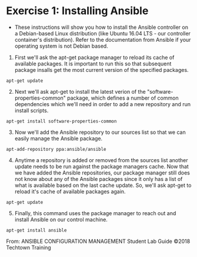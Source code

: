 # Exercise 1: Installing Ansible
- These instructions will show you how to install the Ansible controller on a Debian-based Linux distribution (like Ubuntu 16.04 LTS - our controller container's distribution). Refer to the documentation from Ansible if your operating system is not Debian based.

1. First we'll ask the apt-get package manager to reload its cache of available packages. It is important to run this so that subsequent package insalls get the most current version of the specified packages.
```
apt-get update
```
2. Next we'll ask apt-get to install the latest verion of the "software-properties-common" package, which defines a number of common dependencies which we'll need in order to add a new repository and run install scripts.
```
apt-get install software-properties-common
```
3. Now we'll add the Ansible repository to our sources list so that we can easily manage the Ansible package.
```
apt-add-repository ppa:ansible/ansible
```
4. Anytime a repository is added or removed from the sources list another update needs to be run against the package managers cache. Now that we have added the Ansible repositories, our package manager still does not know about any of the Ansible packages since it only has a list of what is available based on the last cache update. So, we'll ask apt-get to reload it's cache of available packages again.
```
apt-get update
```
5. Finally, this command uses the package manager to reach out and install Ansible on our control machine.
```
apt-get install ansible
```

From: ANSIBLE CONFIGURATION MANAGEMENT Student Lab Guide ©2018 Techtown Training
